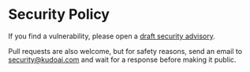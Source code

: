 # Security Policy

If you find a vulnerability, please open a [draft security advisory](https://github.duckduckgpt.com/security/advisories/new).

Pull requests are also welcome, but for safety reasons, send an email to security@kudoai.com and wait for a response before making it public.
